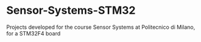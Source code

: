 # Sensor-Systems-STM32
 Projects developed for the course Sensor Systems at Politecnico di Milano, for a STM32F4 board
